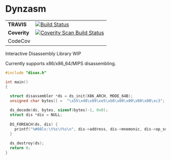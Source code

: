 # Dynzasm

| | |
|----------|--------------------------------|
|**TRAVIS**|[![Build Status](https://travis-ci.org/Mithreindeir/Dynzasm.svg?branch=master)](https://travis-ci.org/Mithreindeir/Dynzasm)|
|**Coverity**|[![Coverity Scan Build Status](https://scan.coverity.com/projects/15646/badge.svg)](https://scan.coverity.com/projects/mithreindeir-dynzasm)|
|CodeCov||
Interactive Disassembly Library WIP

Currently supports x86/x86_64/MIPS disassembling.

```C
#include "disas.h"

int main()
{
	
  struct disassembler *ds = ds_init(X86_ARCH, MODE_64B);
  unsigned char bytes[] =  "\x55\x48\x89\xe5\xb8\x00\x00\x00\x00\xc3";

  ds_decode(ds, bytes, sizeof(bytes)-1, 0x0);
  struct dis *dis = NULL;
  
  DS_FOREACH(ds, dis) {
    printf("%#08lx:\t%s\t%s\n", dis->address, dis->mnemonic, dis->op_squash);
  }
  
  ds_destroy(ds);
  return 0;
}

```
